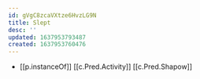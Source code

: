 ```yaml
---
id: gVgC8zcaVXtze6HvzLG9N
title: Slept
desc: ''
updated: 1637953793487
created: 1637953760476
---
```




- [[p.instanceOf]] [[c.Pred.Activity]] [[c.Pred.Shapow]]

